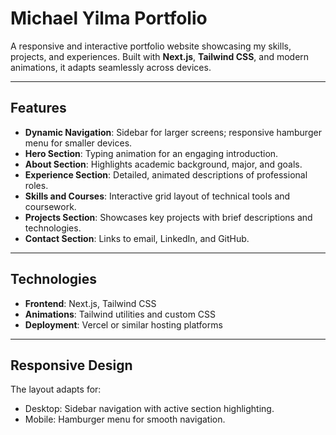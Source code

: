 # Michael Yilma Portfolio

A responsive and interactive portfolio website showcasing my skills, projects, and experiences. Built with **Next.js**, **Tailwind CSS**, and modern animations, it adapts seamlessly across devices.

---

## Features
- **Dynamic Navigation**: Sidebar for larger screens; responsive hamburger menu for smaller devices.
- **Hero Section**: Typing animation for an engaging introduction.
- **About Section**: Highlights academic background, major, and goals.
- **Experience Section**: Detailed, animated descriptions of professional roles.
- **Skills and Courses**: Interactive grid layout of technical tools and coursework.
- **Projects Section**: Showcases key projects with brief descriptions and technologies.
- **Contact Section**: Links to email, LinkedIn, and GitHub.

---

## Technologies
- **Frontend**: Next.js, Tailwind CSS
- **Animations**: Tailwind utilities and custom CSS
- **Deployment**: Vercel or similar hosting platforms

---

## Responsive Design
The layout adapts for:

- Desktop: Sidebar navigation with active section highlighting.
- Mobile: Hamburger menu for smooth navigation.
